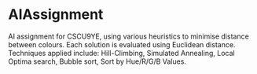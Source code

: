 # AIAssignment
AI assignment for CSCU9YE, using various heuristics to minimise distance between colours.
Each solution is evaluated using Euclidean distance.
Techniques applied include: Hill-Climbing, Simulated Annealing, Local Optima search, Bubble sort, Sort by Hue/R/G/B Values.

